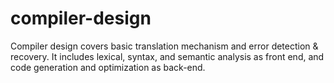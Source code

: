 # compiler-design
Compiler design covers basic translation mechanism and error detection & recovery. It includes lexical, syntax, and semantic analysis as front end, and code generation and optimization as back-end.

